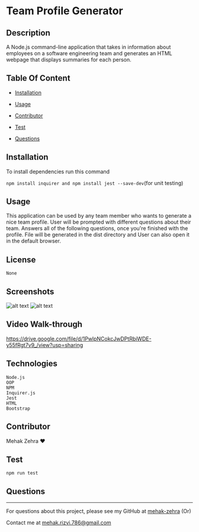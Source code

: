 # Team Profile Generator
  ## Description  
  A Node.js command-line application that takes in information about employees on a software engineering team and generates an HTML webpage that displays summaries for each person.

  ## Table Of Content  
  * [Installation](#installation)
  * [Usage](#usage)
  
  * [Contributor](#contributor)
  * [Test](#test)
  * [Questions](#questions)

  ## Installation  
  To install dependencies run this command 

  ```npm install inquirer and npm install jest --save-dev```(for unit testing)

  ## Usage  
  This application can be used by any team member who wants to generate a nice team profile. User will be prompted with different questions about their team. Answers all of the following questions, once you're finished with the profile. File will be generated in the dist directory and User can also open it in the default browser.

  ## License  
    None

## Screenshots

  ![alt text](assets/screenshot1.png)
  ![alt text](assets/screenshot2.png)
  
  ## Video Walk-through
  https://drive.google.com/file/d/1PwlpNCokcJwDPtRbiWDE-y55fRgt7v9_/view?usp=sharing
  
  ## Technologies

    Node.js
    OOP
    NPM
    Inquirer.js
    Jest
    HTML
    Bootstrap

  ## Contributor  
  Mehak Zehra ♥ 

  ## Test  
  ```npm run test```
  ## Questions  
  - - -
  For questions about this project, please see my GitHub at [mehak-zehra](https://github.com/mehak-zehra)  (Or) 

  Contact me at mehak.rizvi.786@gmail.com